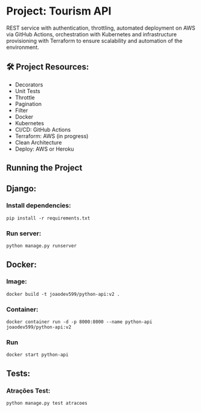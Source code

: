 # Project: Tourism API

REST service with authentication, throttling, automated deployment on AWS via GitHub Actions, orchestration with Kubernetes and infrastructure provisioning with Terraform to ensure scalability and automation of the environment.

## 🛠️ Project Resources:

- Decorators
- Unit Tests 
- Throttle
- Pagination
- Filter
- Docker 
- Kubernetes
- CI/CD: GitHub Actions
- Terraform: AWS (in progress)
- Clean Architecture
- Deploy: AWS or Heroku

## Running the Project

## Django:

### Install dependencies:

    pip install -r requirements.txt

### Run server: 

    python manage.py runserver

## Docker:

### Image:

    docker build -t joaodev599/python-api:v2 .

### Container:

    docker container run -d -p 8000:8000 --name python-api joaodev599/python-api:v2

### Run 
    
    docker start python-api

## Tests:

### Atrações Test:

    python manage.py test atracoes


